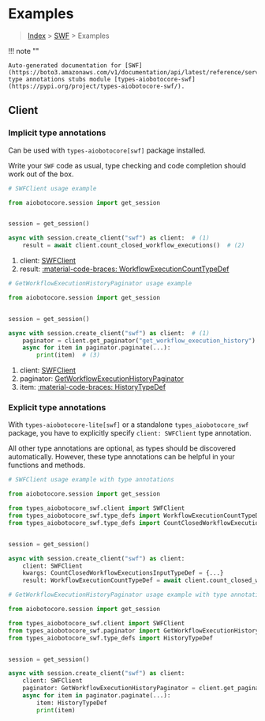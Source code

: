 # Examples

> [Index](../README.md) > [SWF](./README.md) > Examples

!!! note ""

    Auto-generated documentation for [SWF](https://boto3.amazonaws.com/v1/documentation/api/latest/reference/services/swf.html#swf)
    type annotations stubs module [types-aiobotocore-swf](https://pypi.org/project/types-aiobotocore-swf/).

## Client

### Implicit type annotations

Can be used with `types-aiobotocore[swf]` package installed.

Write your `SWF` code as usual,
type checking and code completion should work out of the box.



```python
# SWFClient usage example

from aiobotocore.session import get_session


session = get_session()

async with session.create_client("swf") as client:  # (1)
    result = await client.count_closed_workflow_executions()  # (2)
```

1. client: [SWFClient](./client.md)
2. result: [:material-code-braces: WorkflowExecutionCountTypeDef](./type_defs.md#workflowexecutioncounttypedef) 



```python
# GetWorkflowExecutionHistoryPaginator usage example

from aiobotocore.session import get_session


session = get_session()

async with session.create_client("swf") as client:  # (1)
    paginator = client.get_paginator("get_workflow_execution_history")  # (2)
    async for item in paginator.paginate(...):
        print(item)  # (3)
```

1. client: [SWFClient](./client.md)
2. paginator: [GetWorkflowExecutionHistoryPaginator](./paginators.md#getworkflowexecutionhistorypaginator)
3. item: [:material-code-braces: HistoryTypeDef](./type_defs.md#historytypedef) 




### Explicit type annotations

With `types-aiobotocore-lite[swf]`
or a standalone `types_aiobotocore_swf` package, you have to explicitly specify
`client: SWFClient` type annotation.

All other type annotations are optional, as types should be discovered automatically.
However, these type annotations can be helpful in your functions and methods.


```python
# SWFClient usage example with type annotations

from aiobotocore.session import get_session

from types_aiobotocore_swf.client import SWFClient
from types_aiobotocore_swf.type_defs import WorkflowExecutionCountTypeDef
from types_aiobotocore_swf.type_defs import CountClosedWorkflowExecutionsInputTypeDef


session = get_session()

async with session.create_client("swf") as client:
    client: SWFClient
    kwargs: CountClosedWorkflowExecutionsInputTypeDef = {...}
    result: WorkflowExecutionCountTypeDef = await client.count_closed_workflow_executions(**kwargs)
```



```python
# GetWorkflowExecutionHistoryPaginator usage example with type annotations

from aiobotocore.session import get_session

from types_aiobotocore_swf.client import SWFClient
from types_aiobotocore_swf.paginator import GetWorkflowExecutionHistoryPaginator
from types_aiobotocore_swf.type_defs import HistoryTypeDef


session = get_session()

async with session.create_client("swf") as client:
    client: SWFClient
    paginator: GetWorkflowExecutionHistoryPaginator = client.get_paginator("get_workflow_execution_history")
    async for item in paginator.paginate(...):
        item: HistoryTypeDef
        print(item)
```


